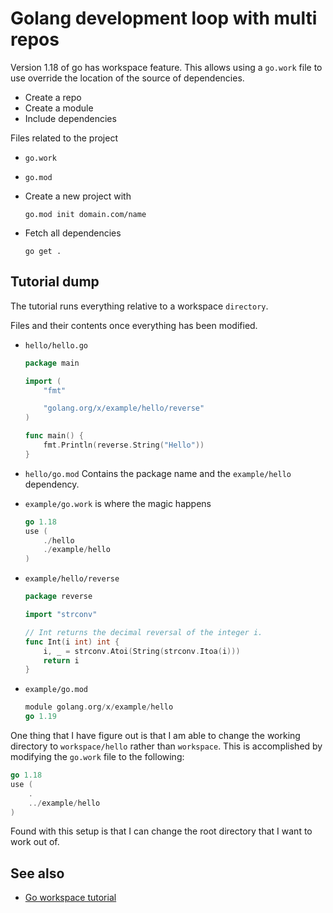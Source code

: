# Golang development loop with multi repos

Version 1.18 of go has workspace feature. This allows using a `go.work` file to use override the location of the source of dependencies.

- Create a repo
- Create a module
- Include dependencies

Files related to the project

- `go.work`
- `go.mod`

- Create a new project with

  `go.mod init domain.com/name`

- Fetch all dependencies

  `go get .`

## Tutorial dump

The tutorial runs everything relative to a workspace `directory`.

Files and their contents once everything has been modified.

- `hello/hello.go`

  ```go
  package main

  import (
      "fmt"

      "golang.org/x/example/hello/reverse"
  )

  func main() {
      fmt.Println(reverse.String("Hello"))
  }
  ```

- `hello/go.mod` Contains the package name and the `example/hello` dependency.

- `example/go.work` is where the magic happens

  ```go
  go 1.18
  use (
      ./hello
      ./example/hello
  )
  ```

- `example/hello/reverse`

  ```go
  package reverse

  import "strconv"

  // Int returns the decimal reversal of the integer i.
  func Int(i int) int {
      i, _ = strconv.Atoi(String(strconv.Itoa(i)))
      return i
  }
  ```

- `example/go.mod`

  ```go
  module golang.org/x/example/hello
  go 1.19
  ```

One thing that I have figure out is that I am able to change the working directory to `workspace/hello` rather than `workspace`. This is accomplished by modifying the `go.work` file to the following:

```go
go 1.18
use (
    .
    ../example/hello
)
```

Found with this setup is that I can change the root directory that I want to work out of.

## See also

- [Go workspace tutorial](https://go.dev/doc/tutorial/workspaces)
